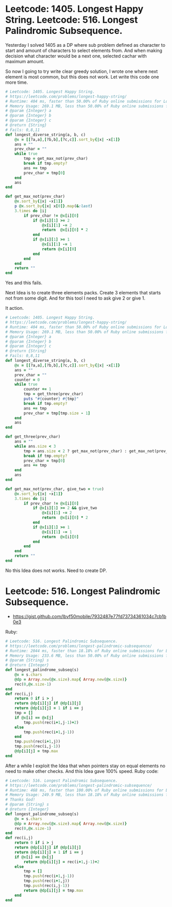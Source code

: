 # Leetcode: 1405. Longest Happy String. Leetcode: 516. Longest Palindromic Subsequence.

Yesterday I solved 1405 as a DP where sub problem defined as character to start and amount of characters to select elements from. And when making decision what character would be a next one, selected cachar with maximum amount.

So now I going to try write clear greedy solution, I wrote one where next element is most common, but this does not work. Let write this code one more time.

```Ruby
# Leetcode: 1405. Longest Happy String.
# https://leetcode.com/problems/longest-happy-string/
# Runtime: 404 ms, faster than 50.00% of Ruby online submissions for Longest Happy String.
# Memory Usage: 269.1 MB, less than 50.00% of Ruby online submissions for Longest Happy String.
# @param {Integer} a
# @param {Integer} b
# @param {Integer} c
# @return {String}
# Fails: 0,8,11 
def longest_diverse_string(a, b, c)
    @x = [[?a,a],[?b,b],[?c,c]].sort_by{|x| -x[1]}
    ans = ""
    prev_char = ""
    while true
        tmp = get_max_not(prev_char)
        break if tmp.empty?
        ans += tmp
        prev_char = tmp[0]
    end
    ans
end

def get_max_not(prev_char)
    @x.sort_by{|x| -x[1]}
    p @x.sort_by{|x| x[0]}.map(&:last)
    3.times do |i|
        if prev_char != @x[i][0]
            if @x[i][1] >= 2
                @x[i][1] -= 2
                return  @x[i][0] * 2
            end
            if @x[i][1] >= 1
                @x[i][1] -= 1
                return @x[i][0]
            end
        end
    end
    return ""
end
```

Yes and this fails.

Next Idea is to create three elements packs.
Create 3 elements that starts not from some digit.
And for this tool I need to ask give 2 or give 1.

It action.
```Ruby
# Leetcode: 1405. Longest Happy String.
# https://leetcode.com/problems/longest-happy-string/
# Runtime: 404 ms, faster than 50.00% of Ruby online submissions for Longest Happy String.
# Memory Usage: 269.1 MB, less than 50.00% of Ruby online submissions for Longest Happy String.
# @param {Integer} a
# @param {Integer} b
# @param {Integer} c
# @return {String}
# Fails: 0,8,11 
def longest_diverse_string(a, b, c)
    @x = [[?a,a],[?b,b],[?c,c]].sort_by{|x| -x[1]}
    ans = ""
    prev_char = ""
    counter = 0
    while true
        counter += 1
        tmp = get_three(prev_char)
        puts "#{counter} #{tmp}"
        break if tmp.empty?
        ans += tmp
        prev_char = tmp[tmp.size - 1]
    end
    ans
end

def get_three(prev_char)
    ans = ""
    while ans.size < 3
        tmp = ans.size < 2 ? get_max_not(prev_char) : get_max_not(prev_char,false) 
        break if tmp.empty?
        prev_char = tmp[0]
        ans += tmp
    end
    ans
end

def get_max_not(prev_char, give_two = true)
    @x.sort_by{|x| -x[1]}
    3.times do |i|
        if prev_char != @x[i][0]
            if @x[i][1] >= 2 && give_two
                @x[i][1] -= 2
                return  @x[i][0] * 2
            end
            if @x[i][1] >= 1
                @x[i][1] -= 1
                return  @x[i][0]
            end
        end
    end
    return ""
end
```

No this Idea does not works. Need to create DP.


# Leetcode: 516. Longest Palindromic Subsequence.

- https://gist.github.com/lbvf50mobile/7932487e77fd73734361034c7cb1b0e3

Ruby:
```Ruby
# Leetcode: 516. Longest Palindromic Subsequence.
# https://leetcode.com/problems/longest-palindromic-subsequence/
# Runtime: 2044 ms, faster than 18.18% of Ruby online submissions for Longest Palindromic Subsequence.
# Memory Usage: 233.6 MB, less than 50.00% of Ruby online submissions for Longest Palindromic Subsequence.
# @param {String} s
# @return {Integer}
def longest_palindrome_subseq(s)
    @x = s.chars
    @dp = Array.new(@x.size).map{ Array.new(@x.size)}
    rec(0,@x.size-1)
end
def rec(i,j)
    return 0 if i > j
    return @dp[i][j] if @dp[i][j]
    return @dp[i][j] = 1 if i == j
    tmp = []
    if @x[i] == @x[j]
        tmp.push(rec(i+1,j-1)+2)
    else
        tmp.push(rec(i+1,j-1))
    end
    tmp.push(rec(i+1,j))
    tmp.push(rec(i,j-1))
    @dp[i][j] = tmp.max
end
```

After a while I exploit the Idea that when pointers stay on equal elements no need to make other checks. And this Idea gave 100% speed.
Ruby code:
```Ruby
# Leetcode: 516. Longest Palindromic Subsequence.
# https://leetcode.com/problems/longest-palindromic-subsequence/
# Runtime: 468 ms, faster than 100.00% of Ruby online submissions for Longest Palindromic Subsequence.
# Memory Usage: 249.9 MB, less than 18.18% of Ruby online submissions for Longest Palindromic Subsequence.
# Thanks God!
# @param {String} s
# @return {Integer}
def longest_palindrome_subseq(s)
    @x = s.chars
    @dp = Array.new(@x.size).map{ Array.new(@x.size)}
    rec(0,@x.size-1)
end
def rec(i,j)
    return 0 if i > j
    return @dp[i][j] if @dp[i][j]
    return @dp[i][j] = 1 if i == j
    if @x[i] == @x[j]
        return @dp[i][j] = rec(i+1,j-1)+2
    else
        tmp = []
        tmp.push(rec(i+1,j-1))
        tmp.push(rec(i+1,j))
        tmp.push(rec(i,j-1))
        return @dp[i][j] = tmp.max
    end
end
```


